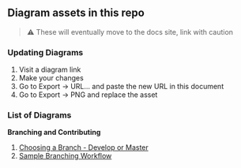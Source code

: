 ## Diagram assets in this repo

> :warning: These will eventually move to the docs site, link with caution

### Updating Diagrams

1. Visit a diagram link
1. Make your changes
1. Go to Export -> URL... and paste the new URL in this document
1. Go to Export -> PNG and replace the asset

### List of Diagrams

**Branching and Contributing**

1. [Choosing a Branch - Develop or Master](https://viewer.diagrams.net/?highlight=0000ff&edit=_blank&layers=1&nav=1&title=git-2.drawio#RzVltc9o4EP41%2FtiO38EfgYS2c%2B1NrulMm4%2FCFrYutuXIcsD3629lS%2Fg9QBpCYQBrLa2l3WefXQnNWiX7Twxl0Tca4Fgz9WCvWTeaaRqW68KPkJS1xHOkIGQkkJ0awT35D0uhLqUFCXDe6cgpjTnJukKfpin2eUeGGKO7brctjbtPzVCIB4J7H8VD6U8S8KiWzh29kX%2FGJIzUkw1d3kmQ6iwFeYQCumuJrFvNWjFKeX2V7Fc4FsZTdqnHrSfuHibGcMpPGfDX0%2B33z%2Ff7X1m42j39mH%2F6JzazD1LLM4oLuWA5WV4qCzBapAEWSnTNWu4iwvF9hnxxdwc%2BB1nEkxhaBlxKdZhxvJ%2Bcp3FYPcAG0wRzVkIXNcCrR5TKonVz11jfsma1LGpZ3lbAQtLj4UFzYxS4kHY5w0ZDk%2BAAMCKblPGIhjRF8W0jXTbSr5Rm0jj%2FYs5LCXFUcNo13ZamfI0SEouF%2F0ARTRBI%2FYI9V8ZvrCuefq5tGY4RJ8%2FdcWOWkkPvKAGNjU%2Fm849O1y1zvauEIxZiLse1YXhcldNTldOC%2BXigasEYKlvdMtEhP2vSrn7u3Loj4KKeRYOmg5FfDzBrJAjdGBy6zDOUdqDnPhWCLyqwfMgrKC2gg2Fk%2B%2BYmXIXidxWhNATyFMFTzSKk8EULsWIi9FZxhfGj4M%2FSh0eYsABdPbxQejYMpX4khm631Td83eBnHAOyZV9Y96F7S1bPX4l7UXSESsbjYQsrWdGYskqHtd1uTd8XluKMPuLWncDduEAJ1rLhrzciKMvqgcRSnN%2FiKEPRfpuj3B7Q34yi7CsgaBdhofnuu5ic6JJgYIDgNAx9QznH7Prowe4EembeRtcvgR6Ayx8HH%2Bd9MhxYiJW%2FRCEBFpDNB1lXVI2bfadVytYJmRHvCa81z2eObD80T4JWo1s0ylbjDjMCdsRMyk7NsmCwKlG9YFhZytS58Vj8%2Fm7WPjc%2Fmvash0TTNl7Mj%2Ba8j93eiMvkR3eS3QQyquJfBW5DYBBV4jXktAfBZweOqTVMcIzAwFe0gS1NB8coJmEK1z7gQaBmKQiBwJ5hIW8kJAiqIGEYGBZtKn0CWtIloNxZas6NXEGLd5yVeL%2FENHKjI5Vqh%2B1FG57TQT5JS%2FpHw%2Fa6lbeihdfWjqoLMH6OudYnqTcAxuydeOtALobb5ZbzyeWCHHgF3rKuwVveERI6YYD3DlX9fMBaf9NrMcwQOSfWNa9mm9kRttFNddRQdh74mxtVdaChlJofHbur43Js5A0cvmBY1MVi4b6qpOvMs2Eq6eQ%2BzUTVrHNa2dV%2FRKP9SJqTAKvtF4%2FwsItfZgAHGLtOs0SrD7sEetZD2MUxyXKBnzxCmRD6MS2Cer%2FgkzQEiXn8tOe0ItsR77Ei261ewyRYvy5RfHuTxxjt2ns2UnsbxqWKb6W4hZufEa6QEwhIfIHPYfe0ZTQZcyiYhF%2BOQkRKrLeKL7kdpDKFGhfZdw9pfMR33ojvzIu5buT4dK1r3lpb2Jpnr2i6LXJhgvUwWL%2BIMC4hEbfJQfer3foOEcFpfEflAY24tUE5riM%2FmTiKOYqJbgSmNMW9cJWi07EzRhBXgoc72Fd7Q3yY9gg%2BZhfDhzmFD8%2FQFp52a2rAP%2FMbJTS15XAT8u6hLb3kTJedb%2B47w%2Bk7b4SXx2j5cq6bPpSVm87jR2r26JEadGJkA2Znp25Dr4UAw35HBNh9BMyGCHgjcodm87dbXf01f15at%2F8D)
1. [Sample Branching Workflow](https://viewer.diagrams.net/?highlight=0000ff&edit=_blank&layers=1&nav=1#R7Vzdc9o4EP9rPHP3QMff2I8JhLYzl7vO5W7S9k3YMrgxliuLEPrXV7Ilf4NNwJhJeAF7Ja3W%2B9tda1cCSZusXj5iEC3vkQsDSZXdF0mbSqqq6PaYfjHKNqXYspoSFth3U5KcEx78X5CPFNS178KY01ISQSggflQmOigMoUNKNIAx2pS7eShwS4QILGCN8OCAoE599F2yTKmWIef0T9BfLMXMisxbVkB05oR4CVy0KZC0O0mbYIRIerV6mcCAKa%2Bsl9mO1kwwDEPSZcBPH1kPNzb%2BNP%2F0%2FfN38v8%2F44%2FGSFE5Ps8gWPNH5uKSrdABRuvQhYyNLGm3m6VP4EMEHNa6oahT2pKsAnqn0Mu6WFzSZ4gJfCmQuJgfIVpBgre0i2i10xHcZHRLS%2B83OQC6wbkuC8rXNJMDz0FfZKxzvdALrpoD1GSoNS09gFVEFaTKjwg%2FeQFFllkXpp9%2Ff7lPNOA8UeOIa9qkSiBllYHAX4T02qEqg5gSmKp8aoM3vGHluy4bfoth7P8C84QVwyJCfkiShzVuJWPKeK0JilMvYqw9FJIZWPkB0%2BV%2FYIlWgFO5qykmY5sBfCIE7QqCtlJDUB3LdQSFr5weQL1u5jNZsmcSFe3Gku5UyZIlayqIqnR7ewByAfTIyXHjCBnyThxPjptmlXAzjDpuTbCNe4PNaIhOZkC4RkrwmD%2FXSDSMUlXe0A6KHr3kjfRqwb4ntBP251TpWDCkAqY80x4Xgr6iD4e%2BXkffPqfT2idAX6XoJ7BXDOARMAjYYiJ5Vz%2BxSA7YOmIJwiRqJy3pZHN81FSSLjvbiBoB5TrbwDl7M4zofYSRQ4kXb4HqYBZoqnULVJpMUOvLBJXsGeo2iILjzIKzCfyj2EyW0Hli9orWzCPuQczWELlFMfYnnfA%2Bd5Y5BqGzlFgAEL1mEJA1Zh2U0tDexJmixFtjCjgzFLoY63O2CabPl0zInv%2FLv0wJIKYuQPXvecnnWUB4XMJQCOAzcVYQL5gYEwENIonfJCaeNBbkkqn3s7g3hc8wQFGfgn5m%2BiBLmJiELxQnBKJZmxf4NG3L5M6fyElU7e4VjhKZF3aOlzHB6AlOUECDrjYNUciCo0eVVCF1jatNuVD7klvtZcldjpzjhhW32RA5s3y1h9BZT5pqEC2oHqIj1JEl%2FvzlJhVz6yY1qUZZUU2LHFUIWnrFGOO%2BFKVo7YqCoXvDyhm5jdbMWtQntE5GyNaVlOmMRYh0UQCDecJfWDsjuQv4wIVAmCzRAoUguMupt%2FDFJ18Zgw8Gv%2FvGhWLX0xfBm91s%2BU3R4SRV8zxPdZyad9IW15ybBktQnTV%2B3mMd%2B%2B2PPcReDypAbzS4iKBhGADiP5cLQ03WwGf4whZZhbWN%2FsEom17F82K0xg7ko4qFnDZGNU4E0PBKapwS68ye%2BxiDbcim35HBuga0XL3JYC11rplvxWAVc1wys2qW39VeKZ%2BKwSpKN4OlBgS2hW48bdkncWUmWz5QtPIAepHKcGL%2FaUoq3o%2F%2FeB40dwT8sT2X5WP9JzXMPT2t8WU5mlK1wte%2BGuwqo3O%2FGsQSsyFdpqx5gQXHkJSSiTXxRtbuDDmOQNiYhDip5bAEBC%2Fmf8hpGiG%2B%2FkxYyEmm4nHXYF2J8A7RWCkWFhrSGVlLiPAq8RDRtuF2wBr1xGbpRQAJTbBGVGDHDxf1kSwjGfl0pRvykbKYL2khNJ%2BOPdpfjEz8Pk1r3TLXbOAcOE%2BLZPk8qqhD1a1UE6pu8wtDKMX14ygAXCF%2BGPhiJi9AgFSmr1cAKultCtD%2BLKxl26hbyfOAnZKWhKIlZemcdpmq8LiWGnlvJSpzd4XqAMfJfSd3H1Xe4UGUEVhFSaOmMbS4S1XJZQ7Vmry819NKzVVnU9v9TXRpdLlSY5PXiQ7NjidaW3xPLrifXPBAMbzJCbPHrvhhve5Vq928Ry8cyunGHWoblI0fxbvKREWt78iHu63pamjsTqPPFRTV8iJEoFAssZxzH2ncJV29gsVfaEOD1bTpdwWrGSx7aLDMK1idwVLUgdGyri%2BtA9Ayhkary67AFS3e2Roaresaozta2enewdC6LjIOQEsfGq0OZ5RfjxavRZ8MLVHCPhdaVrXmO3S6ZVlXuA6Aa%2BiEy7KvcB0A19Apl6KYdXhad%2B1%2BrFeR6MHr%2BnnHvxCKuCJ%2FQEK2HBJ2JLSMLtUu3n4t3rC9P74TyG7z7b%2FkbpvdVfcyyxuRr93OvLR9RWEb6Sbbno4ib27dgOy8s3jcQeumXbtrCNgVAgZP5O0u5weueF1MKm%2F3Wnh5e3gNnczbvZZe3hxeg6fzdq%2FFl7eH19AJfXbo%2FHpm4V2dWSj%2FOOg9n1sQrdrgx4cU8YcMfQTP7KT0qYJndsD6bAgZl1avURSjjs%2FZCgD9JPKvLSyc%2BWB%2BawFAkfnKsbUCIFLu01UAOh%2B%2B73gk%2BPjD94p2jsP0co%2BL9bcYvwYvYMpdCs79%2FPqBR5lCYPlWiis7y5fH%2FmrizIGqNfxkb%2F1L%2BQmEXDVTvWJ%2FXX8CMdJeG%2FDaIxK9zf%2BvKe2e%2F%2BuVdvcb)
